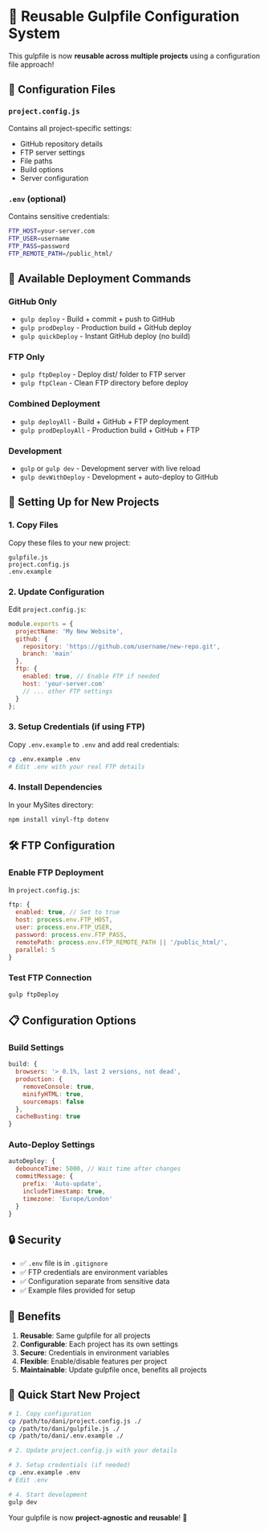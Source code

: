 # 🔧 Reusable Gulpfile Configuration System

This gulpfile is now **reusable across multiple projects** using a configuration file approach!

## 📁 Configuration Files

### `project.config.js` 
Contains all project-specific settings:
- GitHub repository details
- FTP server settings  
- File paths
- Build options
- Server configuration

### `.env` (optional)
Contains sensitive credentials:
```bash
FTP_HOST=your-server.com
FTP_USER=username
FTP_PASS=password
FTP_REMOTE_PATH=/public_html/
```

## 🚀 Available Deployment Commands

### GitHub Only
- `gulp deploy` - Build + commit + push to GitHub
- `gulp prodDeploy` - Production build + GitHub deploy
- `gulp quickDeploy` - Instant GitHub deploy (no build)

### FTP Only  
- `gulp ftpDeploy` - Deploy dist/ folder to FTP server
- `gulp ftpClean` - Clean FTP directory before deploy

### Combined Deployment
- `gulp deployAll` - Build + GitHub + FTP deployment
- `gulp prodDeployAll` - Production build + GitHub + FTP

### Development
- `gulp` or `gulp dev` - Development server with live reload
- `gulp devWithDeploy` - Development + auto-deploy to GitHub

## 🔄 Setting Up for New Projects

### 1. Copy Files
Copy these files to your new project:
```
gulpfile.js
project.config.js
.env.example
```

### 2. Update Configuration
Edit `project.config.js`:
```javascript
module.exports = {
  projectName: 'My New Website',
  github: {
    repository: 'https://github.com/username/new-repo.git',
    branch: 'main'
  },
  ftp: {
    enabled: true, // Enable FTP if needed
    host: 'your-server.com'
    // ... other FTP settings
  }
};
```

### 3. Setup Credentials (if using FTP)
Copy `.env.example` to `.env` and add real credentials:
```bash
cp .env.example .env
# Edit .env with your real FTP details
```

### 4. Install Dependencies
In your MySites directory:
```bash
npm install vinyl-ftp dotenv
```

## 🛠️ FTP Configuration

### Enable FTP Deployment
In `project.config.js`:
```javascript
ftp: {
  enabled: true, // Set to true
  host: process.env.FTP_HOST,
  user: process.env.FTP_USER,
  password: process.env.FTP_PASS,
  remotePath: process.env.FTP_REMOTE_PATH || '/public_html/',
  parallel: 5
}
```

### Test FTP Connection
```bash
gulp ftpDeploy
```

## 📋 Configuration Options

### Build Settings
```javascript
build: {
  browsers: '> 0.1%, last 2 versions, not dead',
  production: {
    removeConsole: true,
    minifyHTML: true,
    sourcemaps: false
  },
  cacheBusting: true
}
```

### Auto-Deploy Settings
```javascript
autoDeploy: {
  debounceTime: 5000, // Wait time after changes
  commitMessage: {
    prefix: 'Auto-update',
    includeTimestamp: true,
    timezone: 'Europe/London'
  }
}
```

## 🔒 Security

- ✅ `.env` file is in `.gitignore` 
- ✅ FTP credentials are environment variables
- ✅ Configuration separate from sensitive data
- ✅ Example files provided for setup

## 🎯 Benefits

1. **Reusable**: Same gulpfile for all projects
2. **Configurable**: Each project has its own settings
3. **Secure**: Credentials in environment variables
4. **Flexible**: Enable/disable features per project
5. **Maintainable**: Update gulpfile once, benefits all projects

## 🚀 Quick Start New Project

```bash
# 1. Copy configuration
cp /path/to/dani/project.config.js ./
cp /path/to/dani/gulpfile.js ./
cp /path/to/dani/.env.example ./

# 2. Update project.config.js with your details

# 3. Setup credentials (if needed)
cp .env.example .env
# Edit .env

# 4. Start development
gulp dev
```

Your gulpfile is now **project-agnostic and reusable**! 🎉
